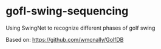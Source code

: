 # gofl-swing-sequencing
Using SwingNet to recognize different phases of golf swing


Based on: https://github.com/wmcnally/GolfDB
